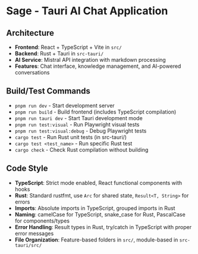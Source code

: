 # Sage - Tauri AI Chat Application

## Architecture
- **Frontend**: React + TypeScript + Vite in `src/`
- **Backend**: Rust + Tauri in `src-tauri/`
- **AI Service**: Mistral API integration with markdown processing
- **Features**: Chat interface, knowledge management, and AI-powered conversations

## Build/Test Commands
- `pnpm run dev` - Start development server
- `pnpm run build` - Build frontend (includes TypeScript compilation)
- `pnpm run tauri dev` - Start Tauri development mode
- `pnpm run test:visual` - Run Playwright visual tests
- `pnpm run test:visual:debug` - Debug Playwright tests
- `cargo test` - Run Rust unit tests (in src-tauri/)
- `cargo test <test_name>` - Run specific Rust test
- `cargo check` - Check Rust compilation without building

## Code Style
- **TypeScript**: Strict mode enabled, React functional components with hooks
- **Rust**: Standard rustfmt, use `Arc` for shared state, `Result<T, String>` for errors
- **Imports**: Absolute imports in TypeScript, grouped imports in Rust
- **Naming**: camelCase for TypeScript, snake_case for Rust, PascalCase for components/types
- **Error Handling**: Result types in Rust, try/catch in TypeScript with proper error messages
- **File Organization**: Feature-based folders in `src/`, module-based in `src-tauri/src/`

